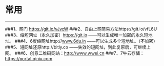 # 常用
***
###1、网门 https://git.io/vJvcW
###2、自由上网简易方法https://git.io/vfL6U
###3、缩短网址（永久加密）https://git.io  ——可以生成唯一加密的永久短地址。
###4、6度缩网址http://www.6du.in  ——可以生成多个短地址。（不加密）
###5、短网址还原http://bitly.co  ——失效的短网址，到此复原后，可继续上网。
###6、创意二维码网站：http://www.wwei.cn
###7、7牛云存储：https://portal.qiniu.com
